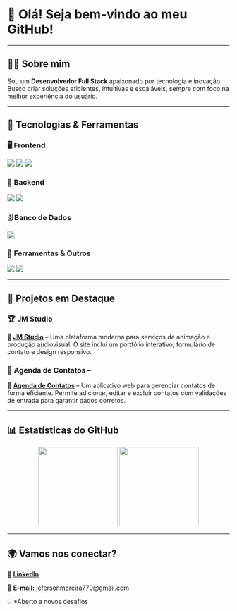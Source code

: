 # 👋 Olá! Seja bem-vindo ao meu GitHub!  

---

## 🧑‍💻 Sobre mim  
Sou um **Desenvolvedor Full Stack** apaixonado por tecnologia e inovação. Busco criar soluções eficientes, intuitivas e escaláveis, sempre com foco na melhor experiência do usuário.

---

## 🚀 Tecnologias & Ferramentas  

### 🖥️ **Frontend**  
<p align="left">
  <img src="https://img.shields.io/badge/-HTML5-E34F26?style=flat&logo=html5&logoColor=white" />
  <img src="https://img.shields.io/badge/-CSS3-1572B6?style=flat&logo=css3&logoColor=white" />
  <img src="https://img.shields.io/badge/-JavaScript-F7DF1E?style=flat&logo=javascript&logoColor=black" />
</p>

### 💾 **Backend**  
<p align="left">
  <img src="https://img.shields.io/badge/-Node.js-339933?style=flat&logo=node.js&logoColor=white" />
  <img src="https://img.shields.io/badge/-PHP-777BB4?style=flat&logo=php&logoColor=white" />
</p>

### 🗄️ **Banco de Dados**  
<p align="left">
  <img src="https://img.shields.io/badge/-MySQL-4479A1?style=flat&logo=mysql&logoColor=white" />

</p>

### 🔧 **Ferramentas & Outros**  
<p align="left">
  <img src="https://img.shields.io/badge/-Git-F05032?style=flat&logo=git&logoColor=white" />
  <img src="https://img.shields.io/badge/-VS%20Code-007ACC?style=flat&logo=visual-studio-code&logoColor=white" />
</p>

---

## 📌 Projetos em Destaque  

### 🏆 **JM Studio**  
🔹 [**JM Studio**](https://site-jm-studio.vercel.app) – Uma plataforma moderna para serviços de animação e produção audiovisual. O site inclui um portfólio interativo, formulário de contato e design responsivo.  

### 📱 **Agenda de Contatos** –  
🔹 [**Agenda de Contatos**](https://agenda-de-contatos-rosy-chi.vercel.app) – Um aplicativo web para gerenciar contatos de forma eficiente. Permite adicionar, editar e excluir contatos com validações de entrada para garantir dados corretos.

---

## 📊 Estatísticas do GitHub  

<div align="center">
  <img height="180em" src="https://github-readme-stats.vercel.app/api?username=Jeferson7770&show_icons=true&theme=radical&count_private=true&cache_seconds=1800" />
  <img height="180em" src="https://github-readme-stats.vercel.app/api/top-langs/?username=Jeferson7770&layout=compact&theme=radical&count_private=true&cache_seconds=1800" />
</div>  

---

## 🌍 Vamos nos conectar?  

📌 [**LinkedIn**](https://www.linkedin.com/in/jefersonmoreiradev/)  

📧 **E-mail:** jefersonmoreira770@gmail.com  

💡 *Aberto a novos desafios

